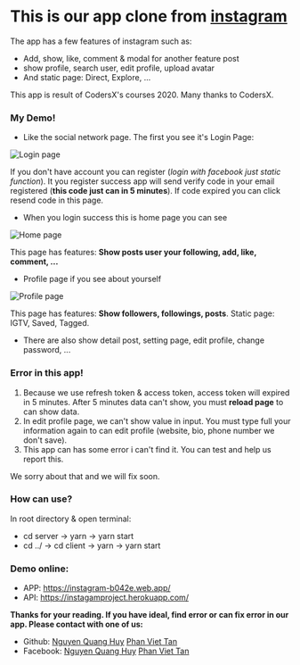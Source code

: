 # This is our app clone from [instagram](https://www.instagram.com/)

The app has a few features of instagram such as: 
  - Add, show, like, comment & modal for another feature post
  - show profile, search user, edit profile, upload avatar
  - And static page: Direct, Explore, ...

This app is result of CodersX's courses 2020. Many thanks to CodersX.

### My Demo!
+ Like the social network page. The first you see it's Login Page:

![Login page](https://res.cloudinary.com/dxdzmakyd/image/upload/v1596190426/instagram/Login_ercefe.png "Login page")

If you don't have account you can register (*login with facebook just static function*). It you register success app will send verify code in your email registered (**this code just can in 5 minutes**). If code expired you can click resend code in this page.

+ When you login success this is home page you can see

![Home page](https://res.cloudinary.com/dxdzmakyd/image/upload/v1596190897/instagram/Home_kxrfgk.png)

This page has features: **Show posts user your following, add, like, comment, ...**

+ Profile page if you see about yourself

![Profile page](https://res.cloudinary.com/dxdzmakyd/image/upload/v1596191065/instagram/Profile_ruzoal.png)

This page has features: **Show followers, followings, posts**. Static page: IGTV, Saved, Tagged.

+ There are also show detail post, setting page, edit profile, change password, ...

### Error in this app!

1. Because we use refresh token & access token, access token will expired in 5 minutes. After 5 minutes data can't show, you must **reload page** to can show data.
2. In edit profile page, we can't show value in input. You must type full your information again to can edit profile (website, bio, phone number we don't save).
3. This app can has some error i can't find it. You can test and help us report this.

We sorry about that and we will fix soon.

### How can use?
In root directory & open terminal:
- cd server -> yarn -> yarn start
- cd ../ -> cd client -> yarn -> yarn start

### Demo online:
- APP: https://instagram-b042e.web.app/
- API: https://instagamproject.herokuapp.com/

**Thanks for your reading. If you have ideal, find error or can fix error in our app. Please contact with one of us:**
- Github: [Nguyen Quang Huy](https://github.com/qnguyenhuy1999) [Phan Viet Tan](https://github.com/BinzLark)
- Facebook: [Nguyen Quang Huy](https://www.facebook.com/qnguyenhuy1999) [Phan Viet Tan](https://www.facebook.com/tan16061999)









  
